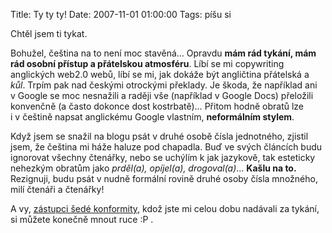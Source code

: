 Title: Ty ty ty!
Date: 2007-11-01 01:00:00
Tags: píšu si

Chtěl jsem ti tykat.

Bohužel, čeština na to není moc stavěná… Opravdu **mám rád tykání, mám rád osobní přístup a přátelskou atmosféru**. Líbí se mi copywriting anglických web2.0 webů, líbí se mi, jak dokáže být angličtina přátelská a *kůl*. Trpím pak nad českými otrockými překlady. Je škoda, že například ani v Google se moc nesnažili a raději vše (například v Google Docs) přeložili konvenčně (a často dokonce dost kostrbatě)… Přitom hodně obratů lze i v češtině napsat anglickému Google vlastním, **neformálním stylem**.

Když jsem se snažil na blogu psát v druhé osobě čísla jednotného, zjistil jsem, že čeština mi háže haluze pod chapadla. Buď ve svých článcích budu ignorovat všechny čtenářky, nebo se uchýlím k jak jazykově, tak esteticky nehezkým obratům jako *prděl(a), opíjel(a), drogoval(a)*… **Kašlu na to.** Rezignuji, budu psát v nudně formální rovině druhé osoby čísla množného, milí čtenáři a čtenářky!

A vy, [zástupci šedé konformity](http://cr.webz.cz/), kdož jste mi celou dobu nadávali za tykání, si můžete konečně mnout ruce :P .